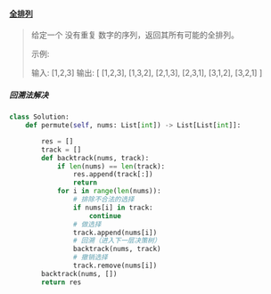 #### [全排列](https://leetcode-cn.com/problems/permutations/)

> 给定一个 没有重复 数字的序列，返回其所有可能的全排列。
>
> 示例:
>
> 输入: [1,2,3]
> 输出:
> [
>   [1,2,3],
>   [1,3,2],
>   [2,1,3],
>   [2,3,1],
>   [3,1,2],
>   [3,2,1]
> ]

##### 回溯法解决

```python
class Solution:
    def permute(self, nums: List[int]) -> List[List[int]]:

        res = []
        track = []
        def backtrack(nums, track):
            if len(nums) == len(track):
                res.append(track[:])
                return
            for i in range(len(nums)):
              	# 排除不合法的选择
                if nums[i] in track:
                    continue
                # 做选择
                track.append(nums[i])
                # 回溯（进入下一层决策树）
                backtrack(nums, track)
                # 撤销选择
                track.remove(nums[i])
        backtrack(nums, [])
        return res     
```

